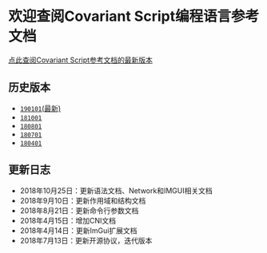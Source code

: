 # 欢迎查阅Covariant Script编程语言参考文档
[点此查阅Covariant Script参考文档的最新版本](http://covscript.org/docs/latest)
## 历史版本
+ [`190101`(最新)](http://covscript.org/docs/190101/content)
+ [`181001`](http://covscript.org/docs/181001/content)
+ [`180801`](http://covscript.org/docs/180801/content)
+ [`180701`](http://covscript.org/docs/180701/content)
+ [`180401`](http://covscript.org/docs/180401/content)
## 更新日志
+ 2018年10月25日：更新语法文档、Network和IMGUI相关文档
+ 2018年9月10日：更新作用域和结构文档
+ 2018年8月21日：更新命令行参数文档
+ 2018年4月15日：增加CNI文档
+ 2018年4月14日：更新ImGui扩展文档
+ 2018年7月13日：更新开源协议，迭代版本